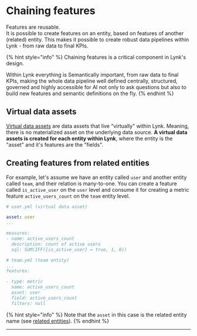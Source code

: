 # Chaining features

Features are reusable.\
It is possible to create features on an entity, based on features of another (related) entity. This makes it possible to create robust data pipelines within Lynk - from raw data to final KPIs.

{% hint style="info" %}
Chaining features is a critical component in Lynk's design.

Within Lynk everything is Semantically important, from raw data to final KPIs, making the whole data pipeline well defined centrally, structured, governed and highly accessible for AI not only to ask questions but also to build new features and semantic definitions on the fly.
{% endhint %}

## Virtual data assets

[Virtual data assets](data-assets/#virtual-data-assets) are data assets that live "virtually" within Lynk. Meaning, there is no materialized asset on the underlying data source. **A virtual data assets is created for each entity within Lynk**, where the entity is the "asset" and it's features are the "fields".

## Creating features from related entities

For example, let's assume we have an entity called `user` and another entity called `team`, and their relation is many-to-one. You can create a feature called `is_active_user` on the `user` level and consume it for creating a metric feature `active_users_count` on the `team` entity level.

```yaml
# user.yml (virtual data asset)

asset: user
...

measures:
- name: active_users_count
  description: count of active users
  sql: SUM(IFF({is_active_user} = true, 1, 0))
```

```yaml
# team.yml (team entity)
...
features: 

- type: metric
  name: active_users_count
  asset: user
  field: active_users_count
  filters: null
```

{% hint style="info" %}
Note that the `asset` in this case is the related entity name (see [related entities](relationships/related-entities.md)).
{% endhint %}

***
